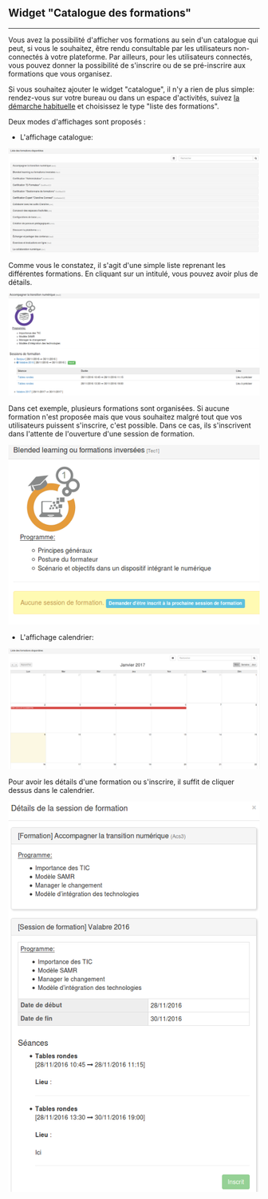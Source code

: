 ## Widget "Catalogue des formations"

---

Vous avez la possibilité d'afficher vos formations au sein d'un catalogue qui peut, si vous le souhaitez, être rendu consultable par les utilisateurs non-connectés à votre plateforme. Par ailleurs, pour les utilisateurs connectés, vous pouvez donner la possibilité de s'inscrire ou de se pré-inscrire aux formations que vous organisez.

Si vous souhaitez ajouter le widget "catalogue", il n'y a rien de plus simple: rendez-vous sur votre bureau ou dans un espace d'activités, suivez [la démarche habituelle](/fr/desktop/create-widget.md) et choisissez le type "liste des formations".

Deux modes d'affichages sont proposés :

* L'affichage catalogue:

![](images/cursus-fig9.png)

Comme vous le constatez, il s'agit d'une simple liste reprenant les différentes formations. En cliquant sur un intitulé, vous pouvez avoir plus de détails.

![](images/cursus-fig5.png)

Dans cet exemple, plusieurs formations sont organisées. Si aucune formation n'est proposée mais que vous souhaitez malgré tout que vos utilisateurs puissent s'inscrire, c'est possible. Dans ce cas, ils s'inscrivent dans l'attente de l'ouverture d'une session de formation.

![](images/cursus-fig6.png)

* L'affichage calendrier:

![](images/cursus-fig3.png)

Pour avoir les détails d'une formation ou s'inscrire, il suffit de cliquer dessus dans le calendrier.

![](images/cursus-fig8.png)

